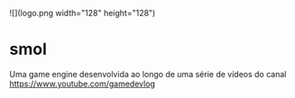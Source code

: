 ![](logo.png width="128" height="128")
# smol
Uma game engine desenvolvida ao longo de uma série de vídeos do canal https://www.youtube.com/gamedevlog
